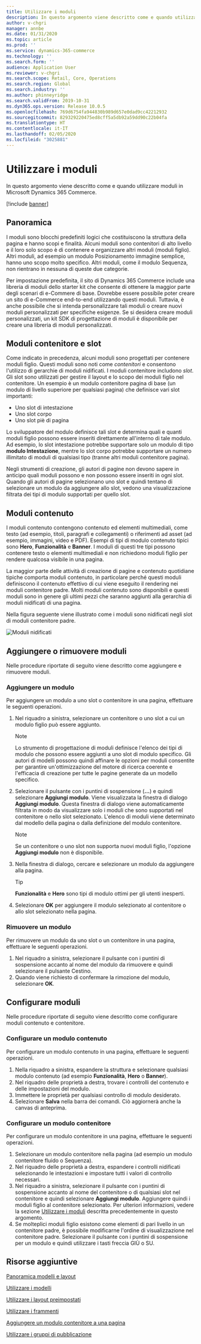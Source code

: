 ```yaml
---
title: Utilizzare i moduli
description: In questo argomento viene descritto come e quando utilizzare moduli in Microsoft Dynamics 365 Commerce.
author: v-chgri
manager: annbe
ms.date: 01/31/2020
ms.topic: article
ms.prod: ''
ms.service: dynamics-365-commerce
ms.technology: ''
ms.search.form: ''
audience: Application User
ms.reviewer: v-chgri
ms.search.scope: Retail, Core, Operations
ms.search.region: Global
ms.search.industry: ''
ms.author: phinneyridge
ms.search.validFrom: 2019-10-31
ms.dyn365.ops.version: Release 10.0.5
ms.openlocfilehash: 769d6754fa944830b989d657e0dad9cc42212932
ms.sourcegitcommit: 829329220475ed8cff5a5db92a59dd90c22b04fa
ms.translationtype: HT
ms.contentlocale: it-IT
ms.lasthandoff: 02/05/2020
ms.locfileid: "3025881"
---
```

# <a name="work-with-modules"></a>Utilizzare i moduli

In questo argomento viene descritto come e quando utilizzare moduli in Microsoft Dynamics 365 Commerce.


[!include [banner](includes/banner.md)]

## <a name="overview"></a>Panoramica

I moduli sono blocchi predefiniti logici che costituiscono la struttura della pagina e hanno scopi e finalità. Alcuni moduli sono contenitori di alto livello e il loro solo scopo è di contenere e organizzare altri moduli (moduli figlio). Altri moduli, ad esempio un modulo Posizionamento immagine semplice, hanno uno scopo molto specifico. Altri moduli, come il modulo Sequenza, non rientrano in nessuna di queste due categorie.

Per impostazione predefinita, il sito di Dynamics 365 Commerce include una libreria di moduli dello starter kit che consente di ottenere la maggior parte degli scenari di e-Commere di base. Dovrebbe essere possibile poter creare un sito di e-Commerce end-to-end utilizzando questi moduli. Tuttavia, è anche possibile che si intenda personalizzare tali moduli o creare nuovi moduli personalizzati per specifiche esigenze. Se si desidera creare moduli personalizzati, un kit SDK di progettazione di moduli è disponibile per creare una libreria di moduli personalizzati.

## <a name="container-modules-and-slots"></a>Moduli contenitore e slot

Come indicato in precedenza, alcuni moduli sono progettati per contenere moduli figlio. Questi moduli sono noti come *contenitori* e consentono l'utilizzo di gerarchie di moduli nidificati. I moduli contenitore includono *slot*. Gli slot sono utilizzati per gestire il layout e lo scopo dei moduli figlio nel contenitore. Un esempio è un modulo contenitore pagina di base (un modulo di livello superiore per qualsiasi pagina) che definisce vari slot importanti:

- Uno slot di intestazione
- Uno slot corpo
- Uno slot piè di pagina

Lo sviluppatore del modulo definisce tali slot e determina quali e quanti moduli figlio possono essere inseriti direttamente all'interno di tale modulo. Ad esempio, lo slot intestazione potrebbe supportare solo un modulo di tipo **modulo Intestazione**, mentre lo slot corpo potrebbe supportare un numero illimitato di moduli di qualsiasi tipo (tranne altri moduli contenitore pagina).

Negli strumenti di creazione, gli autori di pagine non devono sapere in anticipo quali moduli possono e non possono essere inseriti in ogni slot. Quando gli autori di pagine selezionano uno slot e quindi tentano di selezionare un modulo da aggiungere allo slot, vedono una visualizzazione filtrata dei tipi di modulo supportati per quello slot.

## <a name="content-modules"></a>Moduli contenuto

I moduli contenuto contengono contenuto ed elementi multimediali, come testo (ad esempio, titoli, paragrafi e collegamenti) o riferimenti ad asset (ad esempio, immagini, video e PDF). Esempi di tipi di modulo contenuto tipici sono **Hero**, **Funzionalità** e **Banner**. I moduli di questi tre tipi possono contenere testo o elementi multimediali e non richiedono moduli figlio per rendere qualcosa visibile in una pagina.

La maggior parte delle attività di creazione di pagine e contenuto quotidiane tipiche comporta moduli contenuto, in particolare perché questi moduli definiscono il contenuto effettivo di cui viene eseguito il rendering nei moduli contenitore padre. Molti moduli contenuto sono disponibili e questi moduli sono in genere gli ultimi pezzi che saranno aggiunti alla gerarchia di moduli nidificati di una pagina.

Nella figura seguente viene illustrato come i moduli sono nidificati negli slot di moduli contenitore padre.

![Moduli nidificati](../commerce/media/basic-module-nesting.png)

## <a name="add-or-remove-modules"></a>Aggiungere o rimuovere moduli

Nelle procedure riportate di seguito viene descritto come aggiungere e rimuovere moduli.

### <a name="add-a-module"></a>Aggiungere un modulo

Per aggiungere un modulo a uno slot o contenitore in una pagina, effettuare le seguenti operazioni.

1. Nel riquadro a sinistra, selezionare un contenitore o uno slot a cui un modulo figlio può essere aggiunto.

    > [!NOTE]
    > Lo strumento di progettazione di moduli definisce l'elenco dei tipi di modulo che possono essere aggiunti a uno slot di modulo specifico. Gli autori di modelli possono quindi affinare le opzioni per moduli consentite per garantire un'ottimizzazione del motore di ricerca coerente e l'efficacia di creazione per tutte le pagine generate da un modello specifico.

1. Selezionare il pulsante con i puntini di sospensione (**...**) e quindi selezionare **Aggiungi modulo**. Viene visualizzata la finestra di dialogo **Aggiungi modulo**. Questa finestra di dialogo viene automaticamente filtrata in modo da visualizzare solo i moduli che sono supportati nel contenitore o nello slot selezionato. L'elenco di moduli viene determinato dal modello della pagina o dalla definizione del modulo contenitore.

    > [!NOTE]
    > Se un contenitore o uno slot non supporta nuovi moduli figlio, l'opzione **Aggiungi modulo** non è disponibile.

1. Nella finestra di dialogo, cercare e selezionare un modulo da aggiungere alla pagina.

    > [!TIP]
    > **Funzionalità** e **Hero** sono tipi di modulo ottimi per gli utenti inesperti.

1. Selezionare **OK** per aggiungere il modulo selezionato al contenitore o allo slot selezionato nella pagina.

### <a name="remove-a-module"></a>Rimuovere un modulo

Per rimuovere un modulo da uno slot o un contenitore in una pagina, effettuare le seguenti operazioni.

1. Nel riquadro a sinistra, selezionare il pulsante con i puntini di sospensione accanto al nome del modulo da rimuovere e quindi selezionare il pulsante Cestino.
1. Quando viene richiesto di confermare la rimozione del modulo, selezionare **OK**.

## <a name="configure-modules"></a>Configurare moduli

Nelle procedure riportate di seguito viene descritto come configurare moduli contenuto e contenitore.

### <a name="configure-a-content-module"></a>Configurare un modulo contenuto

Per configurare un modulo contenuto in una pagina, effettuare le seguenti operazioni.

1. Nella riquadro a sinistra, espandere la struttura e selezionare qualsiasi modulo contenuto (ad esempio **Funzionalità**, **Hero** o **Banner**).
1. Nel riquadro delle proprietà a destra, trovare i controlli del contenuto e delle impostazioni del modulo.
1. Immettere le proprietà per qualsiasi controllo di modulo desiderato.
1. Selezionare **Salva** nella barra dei comandi. Ciò aggiornerà anche la canvas di anteprima.

### <a name="configure-a-container-module"></a>Configurare un modulo contenitore

Per configurare un modulo contenitore in una pagina, effettuare le seguenti operazioni.

1. Selezionare un modulo contenitore nella pagina (ad esempio un modulo contenitore fluido o Sequenza).
1. Nel riquadro delle proprietà a destra, espandere i controlli nidificati selezionando le intestazioni e impostare tutti i valori di controllo necessari.
1. Nel riquadro a sinistra, selezionare il pulsante con i puntini di sospensione accanto al nome del contenitore o di qualsiasi slot nel contenitore e quindi selezionare **Aggiungi modulo**. Aggiungere quindi i moduli figlio al contenitore selezionato. Per ulteriori informazioni, vedere la sezione [Utilizzare i moduli](#add-a-module) descritta precedentemente in questo argomento.
1. Se molteplici moduli figlio esistono come elementi di pari livello in un contenitore padre, è possibile modificarne l'ordine di visualizzazione nel contenitore padre. Selezionare il pulsante con i puntini di sospensione per un modulo e quindi utilizzare i tasti freccia GIÙ o SU.

## <a name="additional-resources"></a>Risorse aggiuntive

[Panoramica modelli e layout](templates-layouts-overview.md)

[Utilizzare i modelli](work-with-templates.md)

[Utilizzare i layout preimpostati](work-with-layouts.md)

[Utilizzare i frammenti](work-with-fragments.md)

[Aggiungere un modulo contenitore a una pagina](add-container-module.md)

[Utilizzare i gruppi di pubblicazione](publish-groups.md)

